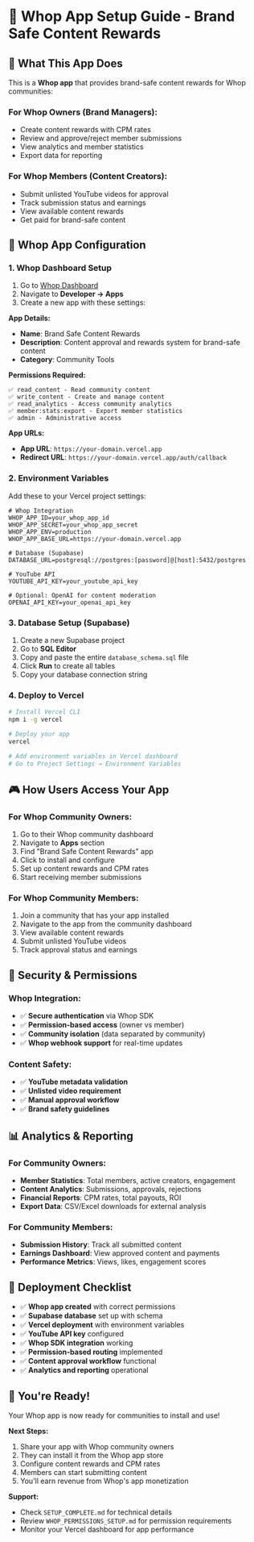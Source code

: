 # 🚀 Whop App Setup Guide - Brand Safe Content Rewards

## 🎯 **What This App Does**

This is a **Whop app** that provides brand-safe content rewards for Whop communities:

### **For Whop Owners (Brand Managers):**
- Create content rewards with CPM rates
- Review and approve/reject member submissions
- View analytics and member statistics
- Export data for reporting

### **For Whop Members (Content Creators):**
- Submit unlisted YouTube videos for approval
- Track submission status and earnings
- View available content rewards
- Get paid for brand-safe content

## 🔧 **Whop App Configuration**

### 1. **Whop Dashboard Setup**

1. Go to [Whop Dashboard](https://whop.com/dashboard)
2. Navigate to **Developer → Apps**
3. Create a new app with these settings:

**App Details:**
- **Name**: Brand Safe Content Rewards
- **Description**: Content approval and rewards system for brand-safe content
- **Category**: Community Tools

**Permissions Required:**
```
✅ read_content - Read community content
✅ write_content - Create and manage content
✅ read_analytics - Access community analytics
✅ member:stats:export - Export member statistics
✅ admin - Administrative access
```

**App URLs:**
- **App URL**: `https://your-domain.vercel.app`
- **Redirect URL**: `https://your-domain.vercel.app/auth/callback`

### 2. **Environment Variables**

Add these to your Vercel project settings:

```env
# Whop Integration
WHOP_APP_ID=your_whop_app_id
WHOP_APP_SECRET=your_whop_app_secret
WHOP_APP_ENV=production
WHOP_APP_BASE_URL=https://your-domain.vercel.app

# Database (Supabase)
DATABASE_URL=postgresql://postgres:[password]@[host]:5432/postgres

# YouTube API
YOUTUBE_API_KEY=your_youtube_api_key

# Optional: OpenAI for content moderation
OPENAI_API_KEY=your_openai_api_key
```

### 3. **Database Setup (Supabase)**

1. Create a new Supabase project
2. Go to **SQL Editor**
3. Copy and paste the entire `database_schema.sql` file
4. Click **Run** to create all tables
5. Copy your database connection string

### 4. **Deploy to Vercel**

```bash
# Install Vercel CLI
npm i -g vercel

# Deploy your app
vercel

# Add environment variables in Vercel dashboard
# Go to Project Settings → Environment Variables
```

## 🎮 **How Users Access Your App**

### **For Whop Community Owners:**
1. Go to their Whop community dashboard
2. Navigate to **Apps** section
3. Find "Brand Safe Content Rewards" app
4. Click to install and configure
5. Set up content rewards and CPM rates
6. Start receiving member submissions

### **For Whop Community Members:**
1. Join a community that has your app installed
2. Navigate to the app from the community dashboard
3. View available content rewards
4. Submit unlisted YouTube videos
5. Track approval status and earnings

## 🔐 **Security & Permissions**

### **Whop Integration:**
- ✅ **Secure authentication** via Whop SDK
- ✅ **Permission-based access** (owner vs member)
- ✅ **Community isolation** (data separated by community)
- ✅ **Whop webhook support** for real-time updates

### **Content Safety:**
- ✅ **YouTube metadata validation**
- ✅ **Unlisted video requirement**
- ✅ **Manual approval workflow**
- ✅ **Brand safety guidelines**

## 📊 **Analytics & Reporting**

### **For Community Owners:**
- **Member Statistics**: Total members, active creators, engagement
- **Content Analytics**: Submissions, approvals, rejections
- **Financial Reports**: CPM rates, total payouts, ROI
- **Export Data**: CSV/Excel downloads for external analysis

### **For Community Members:**
- **Submission History**: Track all submitted content
- **Earnings Dashboard**: View approved content and payments
- **Performance Metrics**: Views, likes, engagement scores

## 🚀 **Deployment Checklist**

- ✅ **Whop app created** with correct permissions
- ✅ **Supabase database** set up with schema
- ✅ **Vercel deployment** with environment variables
- ✅ **YouTube API key** configured
- ✅ **Whop SDK integration** working
- ✅ **Permission-based routing** implemented
- ✅ **Content approval workflow** functional
- ✅ **Analytics and reporting** operational

## 🎉 **You're Ready!**

Your Whop app is now ready for communities to install and use! 

**Next Steps:**
1. Share your app with Whop community owners
2. They can install it from the Whop app store
3. Configure content rewards and CPM rates
4. Members can start submitting content
5. You'll earn revenue from Whop's app monetization

**Support:**
- Check `SETUP_COMPLETE.md` for technical details
- Review `WHOP_PERMISSIONS_SETUP.md` for permission requirements
- Monitor your Vercel dashboard for app performance
